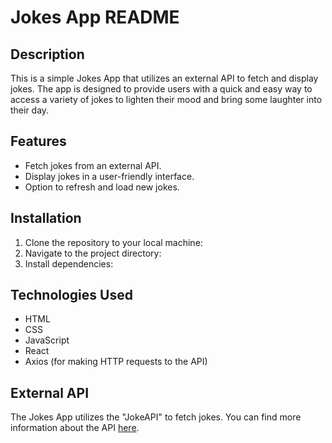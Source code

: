 # Jokes App README

## Description
This is a simple Jokes App that utilizes an external API to fetch and display jokes. The app is designed to provide users with a quick and easy way to access a variety of jokes to lighten their mood and bring some laughter into their day.

## Features
- Fetch jokes from an external API.
- Display jokes in a user-friendly interface.
- Option to refresh and load new jokes.

## Installation
1. Clone the repository to your local machine:
2. Navigate to the project directory:
3. Install dependencies:

## Technologies Used
- HTML
- CSS
- JavaScript
- React
- Axios (for making HTTP requests to the API)

## External API
The Jokes App utilizes the "JokeAPI" to fetch jokes. You can find more information about the API [here](https://jokeapi.dev/).

